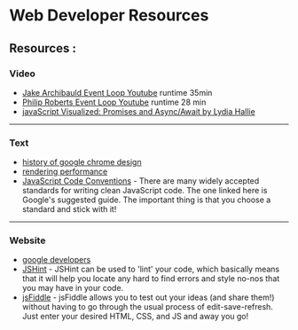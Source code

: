 # Web Developer Resources

## **Resources** :

### Video

- [Jake Archibauld Event Loop Youtube](https://www.youtube.com/watch?v=cCOL7MC4Pl0&t=1s) runtime 35min
- [Philip Roberts Event Loop Youtube](https://www.youtube.com/watch?v=8aGhZQkoFbQ) runtime 28 min
- [javaScript Visualized: Promises and Async/Await by Lydia Hallie](https://dev.to/lydiahallie/javascript-visualized-promises-async-await-5gke)
----

### Text

- [history of google chrome design](https://www.google.com/googlebooks/chrome/small_00.html)
- [rendering performance](https://developers.google.com/web/fundamentals/performance/rendering)
- [JavaScript Code Conventions](https://google.github.io/styleguide/jsguide.html) - There are many widely accepted standards for writing clean JavaScript code. The one linked here is Google's suggested guide. The important thing is that you choose a standard and stick with it!

----

### Website

- [google developers](https://developers.google.com/)
- [JSHint](http://jshint.com/) - JSHint can be used to 'lint' your code, which basically means that it will help you locate any hard to find errors and style no-nos that you may have in your code.
- [jsFiddle](https://jsfiddle.net/) - jsFiddle allows you to test out your ideas (and share them!) without having to go through the usual process of edit-save-refresh.  Just enter your desired HTML, CSS, and JS and away you go!